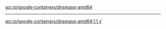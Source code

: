 [gcr.io/google-containers/dnsmasq-amd64](https://hub.docker.com/r/anjia0532/google-containers.dnsmasq-amd64/tags/) 

----
[gcr.io/google-containers/dnsmasq-amd64:1.1 √](https://hub.docker.com/r/anjia0532/google-containers.dnsmasq-amd64/tags/)

